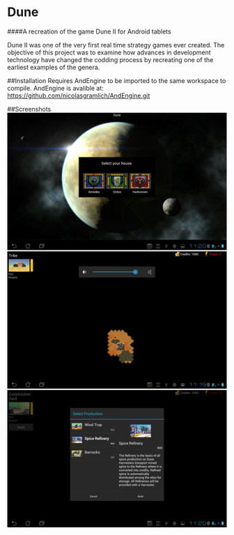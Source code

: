 Dune
====

####A recreation of the game Dune II for Android tablets

Dune II was one of the very first real time strategy games ever created. The objective of this project was to examine how advances in development technology have changed the codding process by recreating one of the earliest examples of the genera.

##Installation
Requires AndEngine to be imported to the same workspace to compile. 
AndEngine is avalible at: https://github.com/nicolasgramlich/AndEngine.git

##Screenshots
![Alt text](/Dune%20II/screenshots/Screenshot_2013-10-01-23-20-43.jpg "Choose your side")
![Alt text](/Dune%20II/screenshots/Screenshot_2013-10-01-23-19-54.jpg "Getting started")
![Alt text](/Dune%20II/screenshots/Screenshot_2013-10-01-23-20-10.jpg "Constructing structures")


